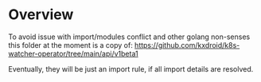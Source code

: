 # Overview 

To avoid issue with import/modules conflict and other golang non-senses this folder at the moment is a copy of: https://github.com/kxdroid/k8s-watcher-operator/tree/main/api/v1beta1

Eventually, they will be just an import rule, if all import details are resolved. 
